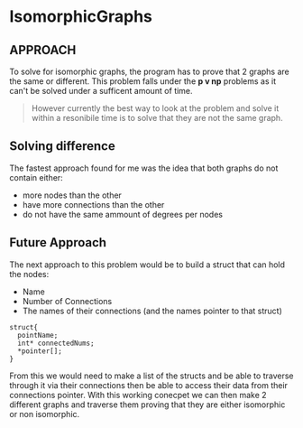 # IsomorphicGraphs

## APPROACH

To solve for isomorphic graphs, the program has to prove that 2 graphs
are the same or different. This problem falls under the **p v np** problems as it can't be solved under a sufficent amount of time. 
> However currently the best way to look at the problem and solve it within a resonibile time
is to solve that they are not the same graph.

## Solving difference

The fastest approach found for me was the idea that both graphs do not contain either:
- more nodes than the other
- have more connections than the other
- do not have the same ammount of degrees per nodes

## Future Approach

The next approach to this problem would be to build a struct that can hold the nodes:
- Name
- Number of Connections
- The names of their connections (and the names pointer to that struct)
```
struct{
  pointName;
  int* connectedNums;
  *pointer[];
}
```

From this we would need to make a list of the structs and be able to traverse through it
via their connections then be able to access their data from their connections pointer.
With this working conecpet we can then make 2 different graphs and traverse them proving 
that they are either isomorphic or non isomorphic.


